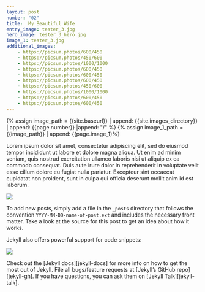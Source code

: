 ```yaml
---
layout: post
number: "02"
title:  My Beautiful Wife
entry_image: tester_3.jpg
hero_image: tester_3_hero.jpg
image_1: tester_3.jpg
additional_images:
    - https://picsum.photos/600/450
    - https://picsum.photos/450/600
    - https://picsum.photos/1000/1000
    - https://picsum.photos/600/450
    - https://picsum.photos/600/450
    - https://picsum.photos/600/450
    - https://picsum.photos/450/600
    - https://picsum.photos/1000/1000
    - https://picsum.photos/600/450
    - https://picsum.photos/600/450
---
```

{% assign image_path = {{site.baseurl}} | append: {{site.images_directory}} | append: {{page.number}} |append: "/" %}
{% assign image_1_path = {{image_path}} | append: {{page.image_1}%}

Lorem ipsum dolor sit amet, consectetur adipiscing elit, sed do eiusmod tempor incididunt ut labore et dolore magna aliqua. Ut enim ad minim veniam, quis nostrud exercitation ullamco laboris nisi ut aliquip ex ea commodo consequat. Duis aute irure dolor in reprehenderit in voluptate velit esse cillum dolore eu fugiat nulla pariatur. Excepteur sint occaecat cupidatat non proident, sunt in culpa qui officia deserunt mollit anim id est laborum.

<div class="image-wrap"><img class="blog-image" src="{{image_1_path}}"></div>

To add new posts, simply add a file in the `_posts` directory that follows the convention `YYYY-MM-DD-name-of-post.ext` and includes the necessary front matter. Take a look at the source for this post to get an idea about how it works.

Jekyll also offers powerful support for code snippets:

<div class="image-wrap"><img class="blog-image" src="{{page.image}}"></div>

Check out the [Jekyll docs][jekyll-docs] for more info on how to get the most out of Jekyll. File all bugs/feature requests at [Jekyll’s GitHub repo][jekyll-gh]. If you have questions, you can ask them on [Jekyll Talk][jekyll-talk].